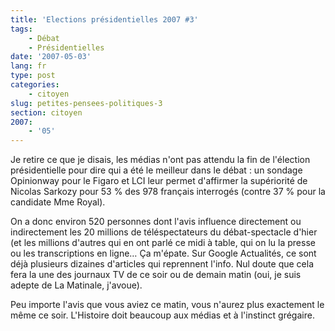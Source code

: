 ```yaml
---
title: 'Elections présidentielles 2007 #3'
tags:
    - Débat
    - Présidentielles
date: '2007-05-03'
lang: fr
type: post
categories:
    - citoyen
slug: petites-pensees-politiques-3
section: citoyen
2007:
    - '05'
---
```


Je retire ce que je disais, les médias n'ont pas attendu la fin de l'élection présidentielle pour dire qui a été le meilleur dans le débat&nbsp;: un sondage Opinionway pour le Figaro et LCI leur permet d'affirmer la supériorité de Nicolas Sarkozy pour 53 % des 978 français interrogés (contre 37 % pour la candidate Mme Royal).

<!--more-->

On a donc environ 520 personnes dont l'avis influence directement ou indirectement les 20 millions de téléspectateurs du débat-spectacle d'hier (et les millions d'autres qui en ont parlé ce midi à table, qui on lu la presse ou les transcriptions en ligne… Ça m'épate. Sur Google Actualités, ce sont déjà plusieurs dizaines d'articles qui reprennent l'info. Nul doute que cela fera la une des journaux TV de ce soir ou de demain matin (oui, je suis adepte de La Matinale, j'avoue).

Peu importe l'avis que vous aviez ce matin, vous n'aurez plus exactement le même ce soir. L'Histoire doit beaucoup aux médias et à l'instinct grégaire.